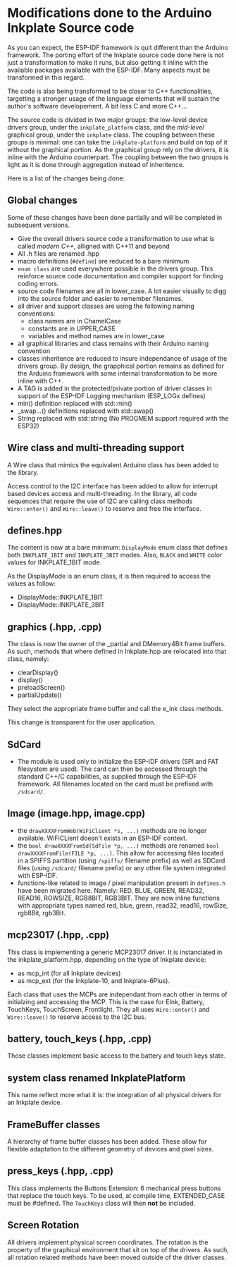# Modifications done to the Arduino Inkplate Source code

As you can expect, the ESP-IDF framework is quit different than the Arduino framework. The porting effort of the Inkplate source code done here is not just a transformation to make it runs, but also getting it inline with the available packages available with the ESP-IDF. Many aspects must be transformed in this regard. 

The code is also being transformed to be closer to C++ functionalities, targetting a stronger usage of the language elements that will sustain the author's software developement. A bit less C and more C++...

The source code is divided in two major groups: the low-level device drivers group, under the `inkplate_platform` class, and the *mid-level* graphical group, under the `inkplate` class. The coupling between these groups is minimal: one can take the `inkplate-platform` and build on top of it without the graphical portion. As the graphical group rely on the drivers, it is inline with the Arduino counterpart. The coupling between the two groups is light as it is done through aggregation instead of inheritence.

Here is a list of the changes being done:

## Global changes

Some of these changes have been done partially and will be completed in subsequent versions.

- Give the overall drivers source code a transformation to use what is called *modern C++*, alligned with C++11 and beyond
- All .h files are renamed .hpp
- macro definitions (`#define`) are reduced to a bare minimum
- `enum class` are used everywhere possible in the drivers group. This reinforce source code documentation and compiler support for finding coding errors. 
- source code filenames are all in lower_case. A lot easier visually to digg into the source folder and easier to remember filenames.
- all driver and support classes are using the following naming conventions:
  - class names are in ChamelCase
  - constants are in UPPER_CASE
  - variables and method names are in lower_case
- all graphical libraries and class remains with their Arduino naming convention
- classes inheritence are reduced to insure independance of usage of the drivers group. By design, the grapphical portion remains as defined for the Arduino framework with some internal transformation to be more inline with C++.
- A TAG is added in the protected/private portion of driver classes in support of the ESP-IDF Logging mechanism (ESP_LOGx defines)
- min() definition replaced with std::min()
- _swap...() definitions replaced with std::swap()
- String replaced with std::string (No PROGMEM support required with the ESP32)

## Wire class and multi-threading support

A Wire class that mimics the equivalent Arduino class has been added to the library.

Access control to the I2C interface has been added to allow for interrupt based devices access and multi-threading. In the library, all code sequences that require the use of I2C are calling class methods `Wire::enter()` and `Wire::leave()` to reserve and free the interface.

## defines.hpp

The content is now at a bare minimum: `DisplayMode` enum class that defines both `INKPLATE_1BIT` and `INKPLATE_3BIT` modes. Also, `BLACK` and `WHITE` color values for INKPLATE_1BIT mode.

As the DisplayMode is an enum class, it is then required to access the values as follow:

- DisplayMode::INKPLATE_1BIT
- DisplayMode::INKPLATE_3BIT
  
## graphics (.hpp, .cpp)

The class is now the owner of the _partial and DMemory4Bit frame buffers. As such, methods that where defined in Inkplate.hpp are relocated into that class, namely:

- clearDisplay()
- display()
- preloadScreen()
- partialUpdate()

They select the appropriate frame buffer and call the e_ink class methods.

This change is transparent for the user application.
  
## SdCard

- The module is used only to initialize the ESP-IDF drivers (SPI and FAT filesystem are used). The card can then be accessed through the standard C++/C capabilities, as supplied through the ESP-IDF framework. All filenames located on the card must be prefixed with `/sdcard/`.
  
## Image (image.hpp, image.cpp)

- the `drawXXXXFromWeb(WiFiClient *s, ...)` methods are no longer available. WiFiCLient doesn't exists in an ESP-IDF context.
- the `bool drawXXXXFromSd(SdFile *p, ...)` methods are renamed `bool drawXXXXFromFile(FILE *p, ...)`. This allow for accessing files located in a SPIFFS partition (using `/spiffs/` filename prefix) as well as SDCard files (using `/sdcard/` filename prefix) or any other file system integrated with ESP-IDF.
- functions-like related to image / pixel manipulation present in `defines.h` have been migrated here. Namely: RED, BLUE, GREEN, READ32, READ16, ROWSIZE, RGB8BIT, RGB3BIT. They are now inline functions with appropriate types named red, blue, green, read32, read16, rowSize, rgb8Bit, rgb3Bit.
  
## mcp23017 (.hpp, .cpp)

This class is implementing a generic MCP23017 driver. It is instanciated in the inkplate_platform.hpp, depending on the type of Inkplate device:

- as mcp_int (for all Inkplate devices) 
- as mcp_ext (for the Inkplate-10, and Inkplate-6Plus).

Each class that uses the MCPs are independant from each other in terms of initialzing and accessing the MCP. This is the case for EInk, Battery, TouchKeys, TouchScreen, Frontlight. They all uses `Wire::enter()` and `Wire::leave()` to reserve access to the I2C bus.

## battery, touch_keys (.hpp, .cpp)

Those classes implement basic access to the battery and touch keys state.

## system class renamed InkplatePlatform

This name reflect more what it is: the integration of all physical drivers for an Inkplate device. 

## FrameBuffer classes

A hierarchy of frame buffer classes has been added. These allow for flexible adaptation to the different geometry of devices and pixel sizes.

## press_keys (.hpp, .cpp)

This class implements the Buttons Extension: 6 mechanical press buttons that replace the touch keys. To be used, at compile time, EXTENDED_CASE must be #defined. The `TouchKeys` class will then **not** be included.  

## Screen Rotation

All drivers implement physical screen coordinates. The rotation is the property of the graphical environment that sit on top of the drivers. As such, all rotation related methods have been moved outside of the driver classes.
